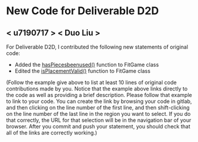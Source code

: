 # New Code for Deliverable D2D

## < u7190717 > < Duo Liu >

For Deliverable D2D, I contributed the following new statements of original code:

- Added the [hasPiecesbeenused()](https://gitlab.cecs.anu.edu.au/comp1110/comp1110-ass2/-/blob/master/src/comp1110/ass2/FitGame.java#L123-141) function to FitGame class
- Edited the [isPlacementValid()](https://gitlab.cecs.anu.edu.au/comp1110/comp1110-ass2/-/blob/master/src/comp1110/ass2/FitGame.java#L224-251) function to FitGame class


(Follow the example give above to list at least 10 lines of original code contributions made by you. Notice that the example above links directly to the code as well as providing a brief description.   Please follow that example to link to your code.  You can create the link by browsing your code in gitlab, and then clicking on the line number of the first line, and then shift-clicking on the line number of the last line in the region you want to select.  If you do that correctly, the URL for that selection will be in the navigation bar of your browser.  After you commit and push your statement, you should check that all of the links are correctly working.)
